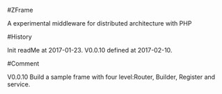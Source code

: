 #ZFrame

A experimental middleware for distributed architecture with PHP

#History

Init readMe at 2017-01-23.
V0.0.10 defined at 2017-02-10.

#Comment

V0.0.10
Build a sample frame with four level:Router, Builder, Register and service.
